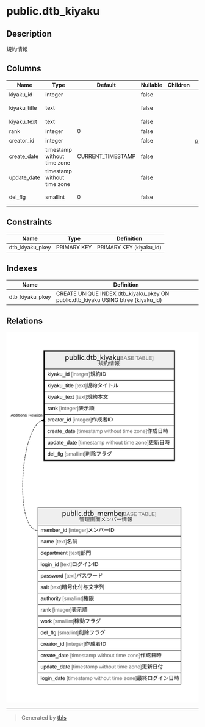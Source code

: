 # public.dtb_kiyaku

## Description

規約情報

## Columns

| Name | Type | Default | Nullable | Children | Parents | Comment |
| ---- | ---- | ------- | -------- | -------- | ------- | ------- |
| kiyaku_id | integer |  | false |  |  | 規約ID |
| kiyaku_title | text |  | false |  |  | 規約タイトル |
| kiyaku_text | text |  | false |  |  | 規約本文 |
| rank | integer | 0 | false |  |  | 表示順 |
| creator_id | integer |  | false |  | [public.dtb_member](public.dtb_member.md) | 作成者ID |
| create_date | timestamp without time zone | CURRENT_TIMESTAMP | false |  |  | 作成日時 |
| update_date | timestamp without time zone |  | false |  |  | 更新日時 |
| del_flg | smallint | 0 | false |  |  | 削除フラグ |

## Constraints

| Name | Type | Definition |
| ---- | ---- | ---------- |
| dtb_kiyaku_pkey | PRIMARY KEY | PRIMARY KEY (kiyaku_id) |

## Indexes

| Name | Definition |
| ---- | ---------- |
| dtb_kiyaku_pkey | CREATE UNIQUE INDEX dtb_kiyaku_pkey ON public.dtb_kiyaku USING btree (kiyaku_id) |

## Relations

![er](public.dtb_kiyaku.svg)

---

> Generated by [tbls](https://github.com/k1LoW/tbls)
